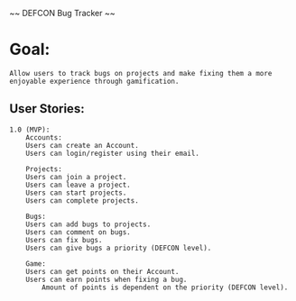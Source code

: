 ~~ DEFCON Bug Tracker ~~

# Goal:

    Allow users to track bugs on projects and make fixing them a more enjoyable experience through gamification.

## User Stories:

    1.0 (MVP):
        Accounts:
        Users can create an Account.
        Users can login/register using their email.

        Projects:
        Users can join a project.
        Users can leave a project.
        Users can start projects.
        Users can complete projects.

        Bugs:
        Users can add bugs to projects.
        Users can comment on bugs.
        Users can fix bugs.
        Users can give bugs a priority (DEFCON level).

        Game:
        Users can get points on their Account.
        Users can earn points when fixing a bug.
            Amount of points is dependent on the priority (DEFCON level).
